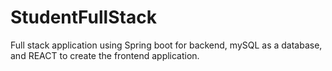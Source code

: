 # StudentFullStack
Full stack application using Spring boot for backend, mySQL as a database, and REACT to create the frontend application. 
